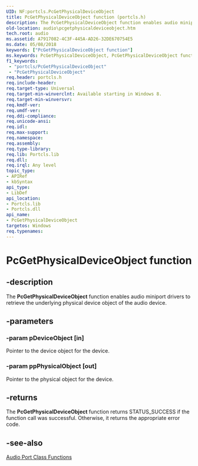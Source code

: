 ```yaml
---
UID: NF:portcls.PcGetPhysicalDeviceObject
title: PcGetPhysicalDeviceObject function (portcls.h)
description: The PcGetPhysicalDeviceObject function enables audio miniport drivers to retrieve the underlying physical device object of the audio device.
old-location: audio\pcgetphysicaldeviceobject.htm
tech.root: audio
ms.assetid: A7917082-4C3F-445A-AD26-32DE670754E5
ms.date: 05/08/2018
keywords: ["PcGetPhysicalDeviceObject function"]
ms.keywords: PcGetPhysicalDeviceObject, PcGetPhysicalDeviceObject function [Audio Devices], audio.pcgetphysicaldeviceobject, portcls/PcGetPhysicalDeviceObject
f1_keywords:
 - "portcls/PcGetPhysicalDeviceObject"
 - "PcGetPhysicalDeviceObject"
req.header: portcls.h
req.include-header: 
req.target-type: Universal
req.target-min-winverclnt: Available starting in Windows 8.
req.target-min-winversvr: 
req.kmdf-ver: 
req.umdf-ver: 
req.ddi-compliance: 
req.unicode-ansi: 
req.idl: 
req.max-support: 
req.namespace: 
req.assembly: 
req.type-library: 
req.lib: Portcls.lib
req.dll: 
req.irql: Any level
topic_type:
- APIRef
- kbSyntax
api_type:
- LibDef
api_location:
- Portcls.lib
- Portcls.dll
api_name:
- PcGetPhysicalDeviceObject
targetos: Windows
req.typenames: 
---
```


# PcGetPhysicalDeviceObject function


## -description


The <b>PcGetPhysicalDeviceObject</b> function enables audio miniport drivers to retrieve the  underlying physical device object of the audio device.


## -parameters




### -param pDeviceObject [in]

Pointer to the device object for the device.


### -param ppPhysicalObject [out]

Pointer to the physical object for the device.


## -returns



The <b>PcGetPhysicalDeviceObject</b> function returns STATUS_SUCCESS if the function call was successful. Otherwise, it returns the appropriate error code.




## -see-also




<a href="https://docs.microsoft.com/windows-hardware/drivers/audio/audio-port-class-functions">Audio Port Class Functions</a>
 

 


